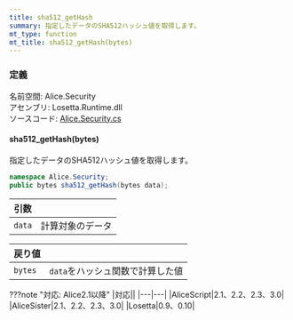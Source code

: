 ```yaml
---
title: sha512_getHash
summary: 指定したデータのSHA512ハッシュ値を取得します。
mt_type: function
mt_title: sha512_getHash(bytes)
---
```


### 定義
名前空間: Alice.Security<br/>
アセンブリ: Losetta.Runtime.dll<br/>
ソースコード: [Alice.Security.cs](https://github.com/WSOFT-Project/Losetta/blob/master/Losetta.Runtime/Alice.Security.cs)

#### sha512_getHash(bytes)

指定したデータのSHA512ハッシュ値を取得します。

```cs title="AliceScript"
namespace Alice.Security;
public bytes sha512_getHash(bytes data);
```

|引数| |
|-|-|
|`data`|計算対象のデータ|

|戻り値| |
|-|-|
|`bytes`|`data`をハッシュ関数で計算した値|

???note "対応: Alice2.1以降"
    |対応||
    |---|---|
    |AliceScript|2.1、2.2、2.3、3.0|
    |AliceSister|2.1、2.2、2.3、3.0|
    |Losetta|0.9、0.10|
